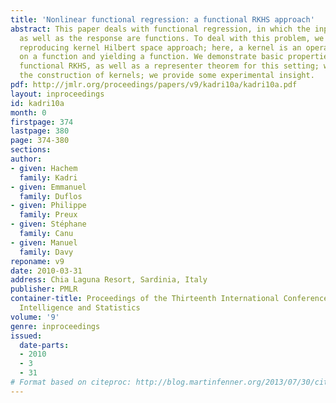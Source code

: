 ```yaml
---
title: 'Nonlinear functional regression: a functional RKHS approach'
abstract: This paper deals with functional regression, in which the input attributes
  as well as the response are functions. To deal with this problem, we develop a functional
  reproducing kernel Hilbert space approach; here, a kernel is an operator acting
  on a function and yielding a function. We demonstrate basic properties of these
  functional RKHS, as well as a representer theorem for this setting; we investigate
  the construction of kernels; we provide some experimental insight.
pdf: http://jmlr.org/proceedings/papers/v9/kadri10a/kadri10a.pdf
layout: inproceedings
id: kadri10a
month: 0
firstpage: 374
lastpage: 380
page: 374-380
sections: 
author:
- given: Hachem
  family: Kadri
- given: Emmanuel
  family: Duflos
- given: Philippe
  family: Preux
- given: Stéphane
  family: Canu
- given: Manuel
  family: Davy
reponame: v9
date: 2010-03-31
address: Chia Laguna Resort, Sardinia, Italy
publisher: PMLR
container-title: Proceedings of the Thirteenth International Conference on Artificial
  Intelligence and Statistics
volume: '9'
genre: inproceedings
issued:
  date-parts:
  - 2010
  - 3
  - 31
# Format based on citeproc: http://blog.martinfenner.org/2013/07/30/citeproc-yaml-for-bibliographies/
---
```


